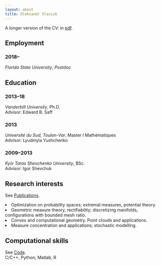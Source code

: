 ```yaml
---
layout: about
title: Oleksandr Vlasiuk
---
```


A longer version of the CV: in [pdf](/assets/pdf/cv_web.pdf).

## Employment
### 2018–
*Florida State University*, *Postdoc*  <br>

## Education
### 2013–18
*Vanderbilt University*, Ph.D.<br>
Advisor: Edward B. Saff  
### 2013
*Université du Sud, Toulon-Var*, Master I Mathématiques<br>
Advisor: Lyudmyla Yushchenko <br>
<!-- GPA: 19.359/20 -->
### 2009–2013
*Kyiv Taras Shevchenko University*, BSc.<br>
Advisor: Igor Shevchuk<br>


## Research interests
 See [Publications](/_pages/publist).<br>
<div class="page__list">
<li> Optimization on probability spaces; extremal measures, potential theory.</li>
<li> Geometric measure theory, rectifiability; discretizing manifolds, configurations with bounded mesh ratio. </li>
<li> Convex and computational geometry. Point clouds and applications.</li>
<li>Measure concentration and applications; stochastic modelling.</li>
</div>

## Computational skills
 See [Code](/_pages/code).<br>
 C/C++, Python; Matlab, R<br> 

<!-- ## Activities -->
<!-- ### Presentations -->
<!--  SEAM, University of Alabama, Tuscaloosa, March 2019<br> -->
<!--  Mathematics Colloquium, Florida State University, Tallahassee, January 2019<br> -->
<!--  Multivariate Algorithms and their Foundations in Number Theory, Johann Radon -->
<!--  Institute, Linz, November 2018<br> -->
<!--  Texas Analysis and Mathematical Physics Symposium, Baylor University, October 2018<br> -->
<!--  ICERM Semester Program: Point Configurations in Geometry, Physics and Computer Science, March 2018<br> -->
<!--  Computational and Applied Mathematics seminar, Oak Ridge National Laboratory, January 2018<br> -->
<!--  Analysis seminar, Florida State University, November 2017<br> -->
<!--  Computational Methods and Function Theory, Lublin, July 2017<br> -->
<!--  Joint Mathematics Meetings, Atlanta, January 2017<br> -->
<!--  1st Northeastern Analysis Meeting, the College at Brockport, SUNY, October -->
<!--  2016<br> -->
<!--  Optimal and random point configurations, Institut Henri Poincaré, Paris, June-July 2016, *poster<br>* -->
<!--  Presentations at the Vanderbilt Analysis seminar on various topics: Cramér's theorem (June 2017), Ball multiplier problem (April 2017), Equiangular tight frames (April 2016), Riesz energy with an external field (April 2015), etc.<br> -->
<!-- ### Visits -->
<!--  Midwestern Workshop on Asymptotic Analysis, Indiana University in Bloomington, October 2015<br> -->
<!--  Minimal Energy Point Sets, Lattices, and Designs, ESI, Vienna, October 2014<br> -->
<!--  Recent Methods in Sphere Packing and Optimization (workshop), Oberwolfach, June 2014<br> -->

<!-- ## Teaching -->
<!-- Calculus II, Florida State University, 2019<br> -->
<!-- Statistical learning: TA, Vanderbilt University, 2017<br> -->
<!-- Calculus I, II: TA/tutor, Vanderbilt University, 2014--2017<br> -->
<!-- Analysis (graduate): TA, Vanderbilt University, 2014--2015<br> -->
<!-- Undergraduate seminar (expository talks for undergraduate students)<br> -->
<!-- Vanderbilt Math Circle (contest-type problem solving for high-school students)<br> --> 

<!-- ## Miscellanea -->
<!-- ### Review --> 
<!-- Reviewer for: AMS Math Reviews, Journal of Approximation Theory, Constructive Approximation -->
<!-- ### Languages -->
<!-- English, Russian, Ukrainian — fluent; French, Polish — limited proficiency -->

